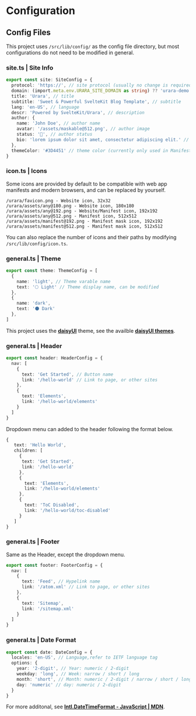 # Configuration

## Config Files

This project uses `/src/lib/config/` as the config file directory, but most configurations do not need to be modified in general.

### site.ts | Site Info

```ts
export const site: SiteConfig = {
  protocol: 'https://', // site protocol (usually no change is required)
  domain: (import.meta.env.URARA_SITE_DOMAIN as string) ?? 'urara-demo.netlify.app', // site domain
  title: 'Urara', // title
  subtitle: 'Sweet & Powerful SvelteKit Blog Template', // subtitle
  lang: 'en-US', // language
  descr: 'Powered by SvelteKit/Urara', // description
  author: {
    name: 'John Doe', // author name
    avatar: '/assets/maskable@512.png', // author image
    status: '🌸', // author status
    bio: 'lorem ipsum dolor sit amet, consectetur adipiscing elit.' // author bio
  },
  themeColor: '#3D4451' // theme color (currently only used in Manifest)
}
```

### icon.ts | Icons

Some icons are provided by default to be compatible with web app manifests and modern browsers, and can be replaced by yourself.

```
/urara/favicon.png - Website icon, 32x32
/urara/assets/any@180.png - Website icon, 180x180
/urara/assets/any@192.png - Website/Manifest icon, 192x192
/urara/assets/any@512.png - Manifest icon, 512x512
/urara/assets/manifest@192.png - Manifest mask icon, 192x192
/urara/assets/manifest@512.png - Manifest mask icon, 512x512
```

You can also replace the number of icons and their paths by modifying `/src/lib/config/icon.ts`.

### general.ts | Theme

```ts
export const theme: ThemeConfig = [
  {
    name: 'light', // Theme varable name
    text: '🌕 Light' // Theme display name, can be modified
  },
  {
    name: 'dark',
    text: '🌑 Dark'
  },
]
```

This project uses the [**daisyUI**](https://daisyui.com/) theme, see the availble [**daisyUI themes**](https://daisyui.com/docs/themes/?lang=en).

### general.ts | Header

```ts
export const header: HeaderConfig = {
  nav: [
    {
      text: 'Get Started', // Button name
      link: '/hello-world' // Link to page, or other sites
    },
    {
      text: 'Elements',
      link: '/hello-world/elements'
    }
  ]
}
```

Dropdown menu can added to the header following the format below.

```ts
{
   text: 'Hello World',
   children: [
     {
      text: 'Get Started',
      link: '/hello-world'
     },
     {
       text: 'Elements',
       link: '/hello-world/elements'
     },
	 {
	   text: 'ToC Disabled',
	   link: '/hello-world/toc-disabled'
	 }
   ]
}
```

### general.ts | Footer

Same as the Header, except the dropdown menu.

```ts
export const footer: FooterConfig = {
  nav: [
    {
      text: 'Feed', // Hypelink name
      link: '/atom.xml' // Link to page, or other sites
    },
    {
      text: 'Sitemap',
      link: '/sitemap.xml'
    }
  ]
}
```

### general.ts | Date Format

```ts
export const date: DateConfig = {
  locales: 'en-US', // Language,refer to IETF language tag
  options: {
    year: '2-digit', // Year: numeric / 2-digit
    weekday: 'long', // Week: narrow / short / long
    month: 'short', // Month: numeric / 2-digit / narrow / short / long
    day: 'numeric' // day: numeric / 2-digit
  }
}
```

For more additonal, see [**Intl.DateTimeFormat - JavaScript | MDN**](https://developer.mozilla.org/en-US/docs/Web/JavaScript/Reference/Global_Objects/Intl/DateTimeFormat).
